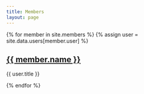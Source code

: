 ```yaml
---
title: Members
layout: page
---
```


{% for member in site.members %}
  {% assign user = site.data.users[member.user] %}
  <div>
    <h2 class="membername">
      <a href="{{ member.url }}">{{ member.name }}</a>
    </h2>
    <p class="memberrole">{{ user.title }}</p>
  </div>
{% endfor %}